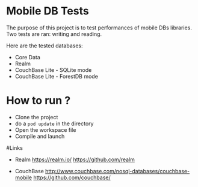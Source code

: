 # Mobile DB Tests
The purpose of this project is to test performances of mobile DBs libraries. Two tests are ran: writing and reading.

Here are the tested databases:
- Core Data
- Realm
- CouchBase Lite - SQLite mode
- CouchBase Lite - ForestDB mode

# How to run ?
- Clone the project
- do a ``pod update`` in the directory
- Open the workspace file
- Compile and launch

#Links
- Realm
https://realm.io/
https://github.com/realm

- CouchBase
http://www.couchbase.com/nosql-databases/couchbase-mobile
https://github.com/couchbase/

